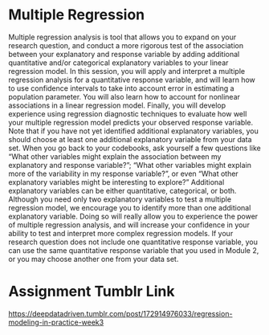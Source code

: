 # Multiple Regression
Multiple regression analysis is tool that allows you to expand on your research question, and conduct a more rigorous test of the association between your explanatory and response variable by adding additional quantitative and/or categorical explanatory variables to your linear regression model. In this session, you will apply and interpret a multiple regression analysis for a quantitative response variable, and will learn how to use confidence intervals to take into account error in estimating a population parameter. You will also learn how to account for nonlinear associations in a linear regression model. Finally, you will develop experience using regression diagnostic techniques to evaluate how well your multiple regression model predicts your observed response variable. Note that if you have not yet identified additional explanatory variables, you should choose at least one additional explanatory variable from your data set. When you go back to your codebooks, ask yourself a few questions like “What other variables might explain the association between my explanatory and response variable?”; “What other variables might explain more of the variability in my response variable?”, or even “What other explanatory variables might be interesting to explore?” Additional explanatory variables can be either quantitative, categorical, or both. Although you need only two explanatory variables to test a multiple regression model, we encourage you to identify more than one additional explanatory variable. Doing so will really allow you to experience the power of multiple regression analysis, and will increase your confidence in your ability to test and interpret more complex regression models. If your research question does not include one quantitative response variable, you can use the same quantitative response variable that you used in Module 2, or you may choose another one from your data set.

# Assignment Tumblr Link
https://deepdatadriven.tumblr.com/post/172914976033/regression-modeling-in-practice-week3
